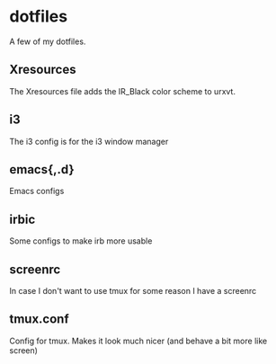 dotfiles
========

A few of my dotfiles.

Xresources
----------

The Xresources file adds the IR\_Black color scheme to urxvt.

i3
--

The i3 config is for the i3 window manager

emacs{,.d}
----------

Emacs configs

irbic
-----

Some configs to make irb more usable

screenrc
--------

In case I don't want to use tmux for some reason I have a screenrc

tmux.conf
---------

Config for tmux.  Makes it look much nicer (and behave a bit more like screen)
